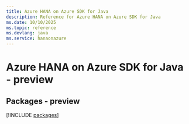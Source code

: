 ```yaml
---
title: Azure HANA on Azure SDK for Java
description: Reference for Azure HANA on Azure SDK for Java
ms.date: 10/10/2025
ms.topic: reference
ms.devlang: java
ms.service: hanaonazure
---
```

# Azure HANA on Azure SDK for Java - preview
## Packages - preview
[!INCLUDE [packages](hana-on-azure-index.md)]